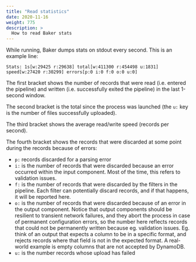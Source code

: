 ```yaml
---
title: "Read statistics"
date: 2020-11-16
weight: 775
description: >
  How to read Baker stats
---
```


While running, Baker dumps stats on stdout every second. This is an example line:

```log
Stats: 1s[w:29425 r:29638] total[w:411300 r:454498 u:1831] speed[w:27420 r:30299] errors[p:0 i:0 f:0 o:0 u:0]
```

The first bracket shows the number of records that were read (i.e. entered the pipeline)
and written (i.e. successfully exited the pipeline) in the last 1-second window.

The second bracket is the total since the process was launched (the `u:` key is the number of
files successfully uploaded).

The third bracket shows the average read/write speed (records per second).

The fourth bracket shows the records that were discarded at some point during the records
because of errors:

* `p:` records discarded for a parsing error
* `i:` is the number of records that were discarded because an error occurred within
   the input component. Most of the time, this refers to validation issues.
* `f:` is the number of records that were discarded by the filters in the pipeline. Each
   filter can potentially discard records, and if that happens, it will be reported here.
* `o:` is the number of records that were discarded because of an error in the output
   component. Notice that output components should be resilient to transient network failures,
   and they abort the process in case of permanent configuration errors, so the number
   here reflects records that could not be permanently written because eg. validation
   issues. Eg. think of an output that expects a column to be in a specific format, and
   rejects records where that field is not in the expected format. A real-world example
   is empty columns that are not accepted by DynamoDB.
* `u:` is the number records whose upload has failed
